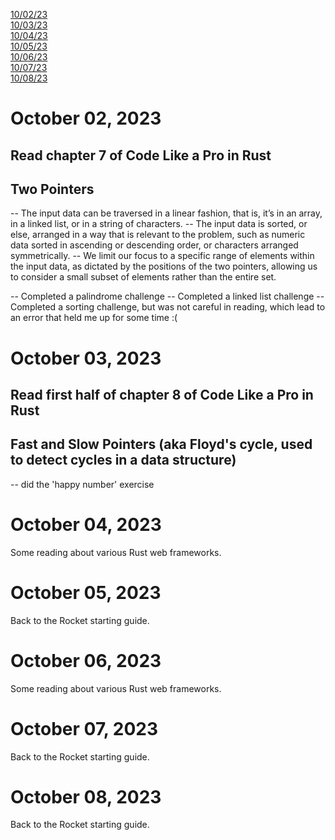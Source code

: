 [10/02/23](#october-02-2023)<br>
[10/03/23](#october-03-2023)<br>
[10/04/23](#october-04-2023)<br>
[10/05/23](#october-05-2023)<br>
[10/06/23](#october-06-2023)<br>
[10/07/23](#october-07-2023)<br>
[10/08/23](#october-08-2023)<br>

# October 02, 2023 

## Read chapter 7 of Code Like a Pro in Rust

## Two Pointers

-- The input data can be traversed in a linear fashion, that is, it’s in an array, in a linked list, or in a string of characters.
-- The input data is sorted, or else, arranged in a way that is relevant to the problem, such as numeric data sorted in ascending or descending order, or characters arranged symmetrically.
-- We limit our focus to a specific range of elements within the input data, as dictated by the positions of the two pointers, allowing us to consider a small subset of elements rather than the entire set.

-- Completed a palindrome challenge
-- Completed a linked list challenge
-- Completed a sorting challenge, but was not careful in reading, which lead to an error that held me up for some time :(

# October 03, 2023 

## Read first half of chapter 8 of Code Like a Pro in Rust

## Fast and Slow Pointers (aka Floyd's cycle, used to detect cycles in a data structure)

-- did the 'happy number' exercise



# October 04, 2023 

Some reading about various Rust web frameworks.

# October 05, 2023 

Back to the Rocket starting guide.

# October 06, 2023 

Some reading about various Rust web frameworks.

# October 07, 2023 

Back to the Rocket starting guide.

# October 08, 2023 

Back to the Rocket starting guide.
